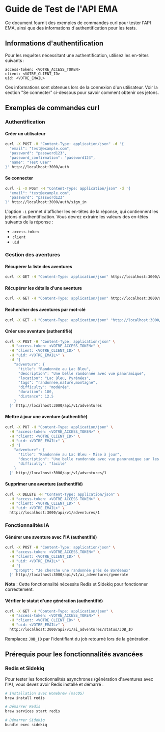 # Guide de Test de l'API EMA

Ce document fournit des exemples de commandes curl pour tester l'API EMA, ainsi que des informations d'authentification pour les tests.

## Informations d'authentification

Pour les requêtes nécessitant une authentification, utilisez les en-têtes suivants :

```
access-token: <VOTRE_ACCESS_TOKEN>
client: <VOTRE_CLIENT_ID>
uid: <VOTRE_EMAIL>
```

Ces informations sont obtenues lors de la connexion d'un utilisateur. Voir la section "Se connecter" ci-dessous pour savoir comment obtenir ces jetons.

## Exemples de commandes curl

### Authentification

#### Créer un utilisateur

```bash
curl -X POST -H "Content-Type: application/json" -d '{
  "email": "test@example.com",
  "password": "password123",
  "password_confirmation": "password123",
  "name": "Test User"
}' http://localhost:3000/auth
```

#### Se connecter

```bash
curl -i -X POST -H "Content-Type: application/json" -d '{
  "email": "test@example.com",
  "password": "password123"
}' http://localhost:3000/auth/sign_in
```

L'option `-i` permet d'afficher les en-têtes de la réponse, qui contiennent les jetons d'authentification. Vous devrez extraire les valeurs des en-têtes suivants de la réponse :

- `access-token`
- `client`
- `uid`

### Gestion des aventures

#### Récupérer la liste des aventures

```bash
curl -X GET -H "Content-Type: application/json" http://localhost:3000/api/v1/adventures
```

#### Récupérer les détails d'une aventure

```bash
curl -X GET -H "Content-Type: application/json" http://localhost:3000/api/v1/adventures/1
```

#### Rechercher des aventures par mot-clé

```bash
curl -X GET -H "Content-Type: application/json" "http://localhost:3000/api/v1/adventures/search?query=lac"
```

#### Créer une aventure (authentifié)

```bash
curl -X POST -H "Content-Type: application/json" \
  -H "access-token: <VOTRE_ACCESS_TOKEN>" \
  -H "client: <VOTRE_CLIENT_ID>" \
  -H "uid: <VOTRE_EMAIL>" \
  -d '{
    "adventure": {
      "title": "Randonnée au Lac Bleu",
      "description": "Une belle randonnée avec vue panoramique",
      "location": "Lac Bleu, Pyrénées",
      "tags": "randonnée,nature,montagne",
      "difficulty": "modérée",
      "duration": 180,
      "distance": 12.5
    }
  }' http://localhost:3000/api/v1/adventures
```

#### Mettre à jour une aventure (authentifié)

```bash
curl -X PUT -H "Content-Type: application/json" \
  -H "access-token: <VOTRE_ACCESS_TOKEN>" \
  -H "client: <VOTRE_CLIENT_ID>" \
  -H "uid: <VOTRE_EMAIL>" \
  -d '{
    "adventure": {
      "title": "Randonnée au Lac Bleu - Mise à jour",
      "description": "Une belle randonnée avec vue panoramique sur les montagnes",
      "difficulty": "facile"
    }
  }' http://localhost:3000/api/v1/adventures/1
```

#### Supprimer une aventure (authentifié)

```bash
curl -X DELETE -H "Content-Type: application/json" \
  -H "access-token: <VOTRE_ACCESS_TOKEN>" \
  -H "client: <VOTRE_CLIENT_ID>" \
  -H "uid: <VOTRE_EMAIL>" \
  http://localhost:3000/api/v1/adventures/1
```

### Fonctionnalités IA

#### Générer une aventure avec l'IA (authentifié)

```bash
curl -X POST -H "Content-Type: application/json" \
  -H "access-token: <VOTRE_ACCESS_TOKEN>" \
  -H "client: <VOTRE_CLIENT_ID>" \
  -H "uid: <VOTRE_EMAIL>" \
  -d '{
    "prompt": "Je cherche une randonnée près de Bordeaux"
  }' http://localhost:3000/api/v1/ai_adventures/generate
```

**Note** : Cette fonctionnalité nécessite Redis et Sidekiq pour fonctionner correctement.

#### Vérifier le statut d'une génération (authentifié)

```bash
curl -X GET -H "Content-Type: application/json" \
  -H "access-token: <VOTRE_ACCESS_TOKEN>" \
  -H "client: <VOTRE_CLIENT_ID>" \
  -H "uid: <VOTRE_EMAIL>" \
  http://localhost:3000/api/v1/ai_adventures/status/JOB_ID
```

Remplacez `JOB_ID` par l'identifiant du job retourné lors de la génération.

## Prérequis pour les fonctionnalités avancées

### Redis et Sidekiq

Pour tester les fonctionnalités asynchrones (génération d'aventures avec l'IA), vous devez avoir Redis installé et démarré :

```bash
# Installation avec Homebrew (macOS)
brew install redis

# Démarrer Redis
brew services start redis

# Démarrer Sidekiq
bundle exec sidekiq
```
